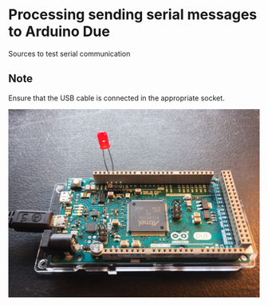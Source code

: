 # Processing sending serial messages to Arduino Due

Sources to test serial communication

## Note

Ensure that the USB cable is connected in the appropriate socket.

![image](./documentation/arduino-due.jpg)